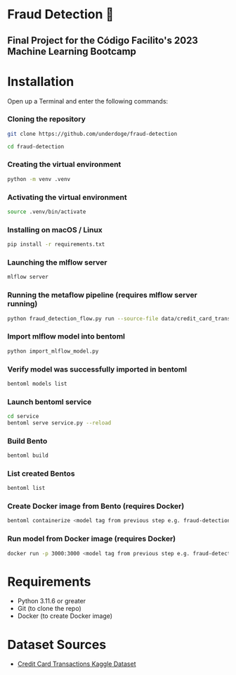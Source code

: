 # Fraud Detection 🔎
## Final Project for the Código Facilito's 2023 Machine Learning Bootcamp

# Installation
Open up a Terminal and enter the following commands:
### Cloning the repository
```sh
git clone https://github.com/underdoge/fraud-detection

cd fraud-detection
```
### Creating the virtual environment
```sh
python -m venv .venv
```
### Activating the virtual environment
```sh
source .venv/bin/activate
```
### Installing on macOS / Linux
```sh
pip install -r requirements.txt
```
### Launching the mlflow server
```sh
mlflow server
```
### Running the metaflow pipeline (requires mlflow server running)
```sh
python fraud_detection_flow.py run --source-file data/credit_card_transactions-ibm_v2.csv
```
### Import mlflow model into bentoml
```sh
python import_mlflow_model.py
```
### Verify model was successfully imported in bentoml
```sh
bentoml models list
```
### Launch bentoml service
```sh
cd service
bentoml serve service.py --reload
``` 
### Build Bento
```sh
bentoml build
```
### List created Bentos
```sh
bentoml list
```
### Create Docker image from Bento (requires Docker)
```sh
bentoml containerize <model tag from previous step e.g. fraud-detection-service:worn7ggjg2q63yqs>
```
### Run model from Docker image (requires Docker)
```sh
docker run -p 3000:3000 <model tag from previous step e.g. fraud-detection-service:worn7ggjg2q63yqs>
```
# Requirements
- Python 3.11.6 or greater
- Git (to clone the repo)
- Docker (to create Docker image)
#
# Dataset Sources
- [Credit Card Transactions Kaggle Dataset](https://www.kaggle.com/datasets/ealtman2019/credit-card-transactions)